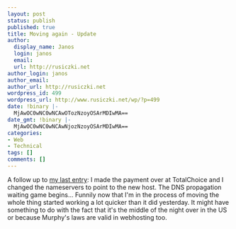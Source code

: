 ```yaml
---
layout: post
status: publish
published: true
title: Moving again - Update
author:
  display_name: Janos
  login: janos
  email: 
  url: http://rusiczki.net
author_login: janos
author_email: 
author_url: http://rusiczki.net
wordpress_id: 499
wordpress_url: http://www.rusiczki.net/wp/?p=499
date: !binary |-
  MjAwOC0wNC0wNCAwOTozNzoyOSArMDIwMA==
date_gmt: !binary |-
  MjAwOC0wNC0wNCAwNjozNzoyOSArMDIwMA==
categories:
- Web
- Technical
tags: []
comments: []
---
```

<p>A follow up to <a href="http://www.rusiczki.net/blog/archives/2008/04/04/moving_again">my last entry</a>: I made the payment over at TotalChoice and I changed the nameservers to point to the new host. The DNS propagation waiting game begins... Funnily now that I'm in the process of moving the whole thing started working a lot quicker than it did yesterday. It might have something to do with the fact that it's the middle of the night over in the US or because Murphy's laws are valid in webhosting too.</p>
